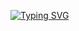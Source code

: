 <a href = "https://github.com/ModHub2020/"><img src="https://readme-typing-svg.demolab.com?font=Fira+Code&pause=1000&color=6DDCCF&background=FF52BC00&width=610&lines=Coding+Is+Cool.;Keep+calm+down+and+carry+on.;And get pizza" alt="Typing SVG" /></a>
